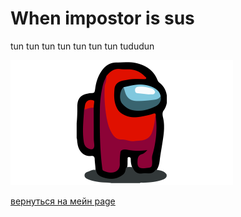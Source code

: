 
# When impostor is sus
tun tun tun tun tun tun tun tududun

![impostor](assets/amogus.png)

[вернуться на мейн page](START_PAGE.md)
